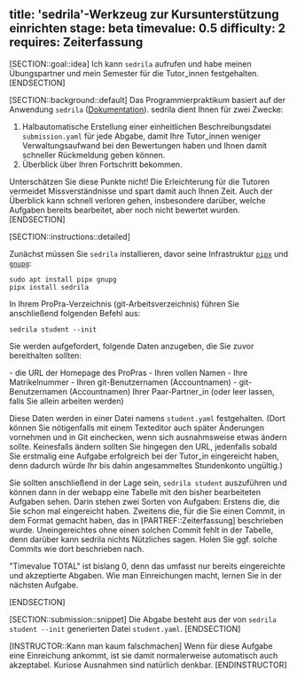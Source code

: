 title: 'sedrila'-Werkzeug zur Kursunterstützung einrichten
stage: beta
timevalue: 0.5
difficulty: 2
requires: Zeiterfassung
---

[SECTION::goal::idea]
Ich kann `sedrila` aufrufen und habe meinen Übungspartner und mein Semester
für die Tutor\_innen festgehalten.
[ENDSECTION]

[SECTION::background::default]
Das Programmierpraktikum basiert auf der Anwendung `sedrila`
([Dokumentation](https://sedrila.readthedocs.io/en/latest/)).
sedrila dient Ihnen für zwei Zwecke:

1. Halbautomatische Erstellung einer einheitlichen Beschreibungsdatei `submission.yaml`
   für jede Abgabe, damit Ihre Tutor\_innen weniger
   Verwaltungsaufwand bei den Bewertungen haben und Ihnen damit
   schneller Rückmeldung geben können.
2. Überblick über Ihren Fortschritt bekommen.

Unterschätzen Sie diese Punkte nicht!
Die Erleichterung für die Tutoren vermeidet Missverständnisse und spart damit auch Ihnen Zeit.
Auch der Überblick kann schnell verloren gehen, insbesondere darüber, welche
Aufgaben bereits bearbeitet, aber noch nicht bewertet wurden.
[ENDSECTION]

[SECTION::instructions::detailed]

Zunächst müssen Sie `sedrila` installieren, davor seine Infrastruktur 
[`pipx`](https://pipx.pypa.io/) und
[`gnupg`](https://gnupg.org):

```
sudo apt install pipx gnupg
pipx install sedrila
```

In Ihrem ProPra-Verzeichnis (git-Arbeitsverzeichnis) führen Sie anschließend folgenden Befehl aus:

```
sedrila student --init
```

Sie werden aufgefordert, folgende Daten anzugeben, die Sie zuvor bereithalten sollten:

<replacement id="SedrilaEinrichtenPromptlist">
- die URL der Homepage des ProPras
- Ihren vollen Namen
- Ihre Matrikelnummer
- Ihren git-Benutzernamen (Accountnamen)
- git-Benutzernamen (Accountnamen) Ihrer Paar-Partner_in 
  (oder leer lassen, falls Sie allein arbeiten werden)
</replacement>

Diese Daten werden in einer Datei namens `student.yaml` festgehalten.
(Dort können Sie nötigenfalls mit einem Texteditor auch später Änderungen vornehmen
und in Git einchecken, wenn sich ausnahmsweise etwas ändern sollte.
Keinesfalls ändern sollten Sie hingegen den URL, jedenfalls sobald Sie erstmalig eine Aufgabe
erfolgreich bei der Tutor_in eingereicht haben, denn dadurch würde Ihr bis dahin angesammeltes
Stundenkonto ungültig.)

Sie sollten anschließend in der Lage sein, `sedrila student` auszuführen und
können dann in der webapp eine Tabelle mit den bisher bearbeiteten Aufgaben sehen.
Darin stehen zwei Sorten von Aufgaben:
Erstens die, die Sie schon mal eingereicht haben.
Zweitens die, für die Sie einen Commit, in dem Format gemacht haben,
das in [PARTREF::Zeiterfassung] beschrieben wurde.
Uneingereichtes ohne einen solchen Commit fehlt in der Tabelle, denn darüber kann sedrila nichts
Nützliches sagen. Holen Sie ggf. solche Commits wie dort beschrieben nach.

"Timevalue TOTAL" ist bislang 0, denn das umfasst nur bereits eingereichte und akzeptierte Abgaben.
Wie man Einreichungen macht, lernen Sie in der nächsten Aufgabe.

[ENDSECTION]

[SECTION::submission::snippet]
Die Abgabe besteht aus der von `sedrila student --init`
generierten Datei `student.yaml`.
[ENDSECTION]

[INSTRUCTOR::Kann man kaum falschmachen]
Wenn für diese Aufgabe eine Einreichung ankommt,
ist sie damit normalerweise automatisch auch akzeptabel.
Kuriose Ausnahmen sind natürlich denkbar.
[ENDINSTRUCTOR]
